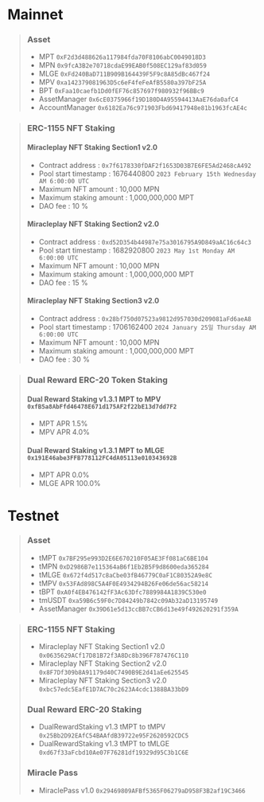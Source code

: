 # Mainnet
>### Asset
> * MPT `0xF2d3d488626a117984fda70F8106abC0049018D3`
> * MPN `0x9fcA3B2e70718cdaE99EAB0f508EC129af83d059`
> * MLGE `0xFd240BaD711B909B164439F5F9c8A85dBc467f24`
> * MPV `0xa142379081963D5c6eF4feFeAfB5580a397bF25A`
> * BPT `0xFaa10caefb1Dd0fEF76c857697f980932f96BBc9`
> * AssetManager `0x6cE0375966f19D180D4A95594413AaE76da0afC4`
> * AccountManager `0x6182Ea76c971903Fbd69417948e81b1963fcAE4c`

> ### ERC-1155 NFT Staking
> #### Miracleplay NFT Staking Section1 v2.0 
> * Contract address : `0x7f6178330fDAF2f1653D03B7E6FE5Ad2468cA492`
> * Pool start timestamp : 1676440800 `2023 February 15th Wednesday AM 6:00:00 UTC`
> * Maximum NFT amount : 10,000 MPN
> * Maximum staking amount : 1,000,000,000 MPT
> * DAO fee : 10 %
> #### Miracleplay NFT Staking Section2 v2.0
> * Contract address : `0xd52D354b44987e75a3016795A9D849aAC16c64c3`
> * Pool start timestamp : 1682920800 `2023 May 1st Monday AM 6:00:00 UTC`
> * Maximum NFT amount : 10,000 MPN
> * Maximum staking amount : 1,000,000,000 MPT
> * DAO fee : 15 %
> #### Miracleplay NFT Staking Section3 v2.0
> * Contract address : `0x28bf750d07523a9812d957030d209081aFd6aeA8`
> * Pool start timestamp : 1706162400 `2024 January 25일 Thursday AM 6:00:00 UTC`
> * Maximum NFT amount : 10,000 MPN
> * Maximum staking amount : 1,000,000,000 MPT
> * DAO fee : 30 %

> ### Dual Reward ERC-20 Token Staking
> #### Dual Reward Staking v1.3.1 MPT to MPV `0xfB5a8AbFfd46478E671d175AF2f22bE13d7dd7F2`
> * MPT APR 1.5%
> * MPV APR 4.0%
> #### Dual Reward Staking v1.3.1 MPT to MLGE `0x191E46abe3FFB778112FC4dA05113e010343692B`
> * MPT APR 0.0%
> * MLGE APR 100.0%

# Testnet
> ### Asset
> * tMPT `0x7BF295e993D2E6E670210F05AE3Ff081aC6BE104`
> * tMPN `0xD2986B7e115364aB6f1Eb2B5F9d8600eda365284`
> * tMLGE `0x672f4d517c8aCbe03fB46779C0aF1C80352A9e8C`
> * tMPV `0x53FAd898C5A4F0E4934294B26Fe06de56ac58214`
> * tBPT `0xA0f4EB476142fF3Ac63Dfc7889984A1839C530e0`
> * tmUSDT `0xa59B6c59F0c7D84249b7842c09Ab32aD13195749`
> * AssetManager `0x39D61e5d13ccBB7cCB6d13e49f492620291f359A`

> ### ERC-1155 NFT Staking
> * Miracleplay NFT Staking Section1 v2.0 `0x0635629ACf17D81B72f3A8Dc8b396F787476C110`
> * Miracleplay NFT Staking Section2 v2.0 `0x8F7Df309b8A91179d40C7490B9E2d41aEe625545`
> * Miracleplay NFT Staking Section3 v2.0 `0xbc57edc5EafE1D7AC70c2623A4cdc1388BA33bD9`
> 
> ### Dual Reward ERC-20 Staking
> * DualRewardStaking v1.3 tMPT to tMPV `0x25Bb2D92EAfC54BAAfdB39722e95F2620592CDC5`
> * DualRewardStaking v1.3 tMPT to tMLGE `0xd67f33aFcbd10Ae07F76281df19329d95C3b1C6E`
> 
> ### Miracle Pass
> * MiraclePass v1.0 `0x29469809AFBf5365F06279aD958F3B2af19C3466`